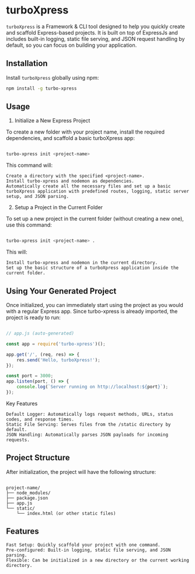 # turboXpress

`turboXpress` is a Framework & CLI tool designed to help you quickly create and scaffold Express-based projects. It is built on top of ExpressJs and includes built-in logging, static file serving, and JSON request handling by default, so you can focus on building your application.

## Installation

Install `turboXpress` globally using npm:

```bash
npm install -g turbo-xpress
```
## Usage
1. Initialize a New Express Project

To create a new folder with your project name, install the required dependencies, and scaffold a basic turboXpress app:

```bash

turbo-xpress init <project-name>
```

This command will:

    Create a directory with the specified <project-name>.
    Install turbo-xpress and nodemon as dependencies.
    Automatically create all the necessary files and set up a basic turboXpress application with predefined routes, logging, static server setup, and JSON parsing.

2. Setup a Project in the Current Folder

To set up a new project in the current folder (without creating a new one), use this command:

```bash

turbo-xpress init <project-name> .
```

This will:

    Install turbo-xpress and nodemon in the current directory.
    Set up the basic structure of a turboXpress application inside the current folder.

## Using Your Generated Project

Once initialized, you can immediately start using the project as you would with a regular Express app. Since turbo-xpress is already imported, the project is ready to run:

```javascript

// app.js (auto-generated)

const app = require('turbo-xpress')();

app.get('/', (req, res) => {
    res.send('Hello, turboXpress!');
});

const port = 3000;
app.listen(port, () => {
    console.log(`Server running on http://localhost:${port}`);
});
```
Key Features

    Default Logger: Automatically logs request methods, URLs, status codes, and response times.
    Static File Serving: Serves files from the /static directory by default.
    JSON Handling: Automatically parses JSON payloads for incoming requests.

## Project Structure

After initialization, the project will have the following structure:

```

project-name/
├── node_modules/
├── package.json
├── app.js
└── static/
    └── index.html (or other static files)
```
## Features

    Fast Setup: Quickly scaffold your project with one command.
    Pre-configured: Built-in logging, static file serving, and JSON parsing.
    Flexible: Can be initialized in a new directory or the current working directory.